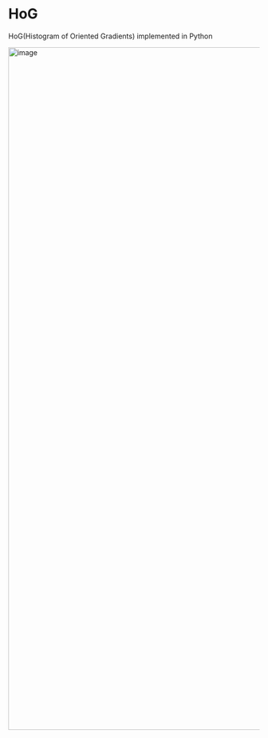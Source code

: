# HoG
HoG(Histogram of Oriented Gradients) implemented in Python


<img width="1366" alt="image" src="https://user-images.githubusercontent.com/55650445/135294057-11e272dc-6a1f-4aed-8f64-83815bdb79a7.png">
